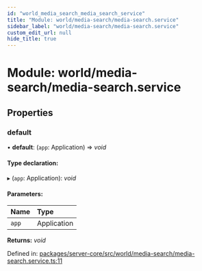 ```yaml
---
id: "world_media_search_media_search_service"
title: "Module: world/media-search/media-search.service"
sidebar_label: "world/media-search/media-search.service"
custom_edit_url: null
hide_title: true
---
```


# Module: world/media-search/media-search.service

## Properties

### default

• **default**: (`app`: Application) => *void*

#### Type declaration:

▸ (`app`: Application): *void*

#### Parameters:

| Name | Type |
| :------ | :------ |
| `app` | Application |

**Returns:** *void*

Defined in: [packages/server-core/src/world/media-search/media-search.service.ts:11](https://github.com/xr3ngine/xr3ngine/blob/2d83606b6/packages/server-core/src/world/media-search/media-search.service.ts#L11)
